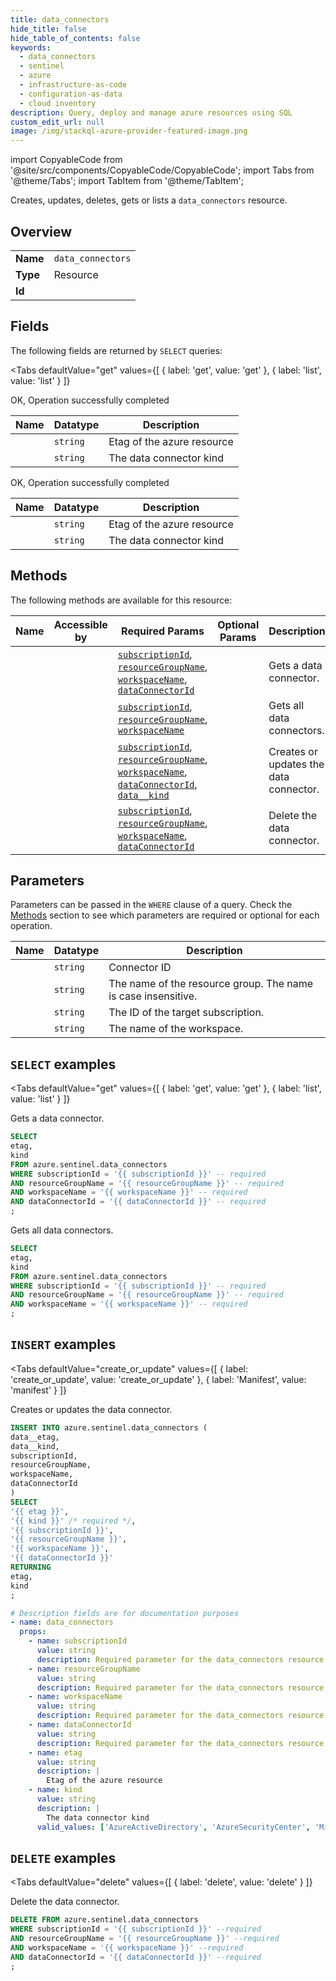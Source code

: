 ```yaml
--- 
title: data_connectors
hide_title: false
hide_table_of_contents: false
keywords:
  - data_connectors
  - sentinel
  - azure
  - infrastructure-as-code
  - configuration-as-data
  - cloud inventory
description: Query, deploy and manage azure resources using SQL
custom_edit_url: null
image: /img/stackql-azure-provider-featured-image.png
---
```


import CopyableCode from '@site/src/components/CopyableCode/CopyableCode';
import Tabs from '@theme/Tabs';
import TabItem from '@theme/TabItem';

Creates, updates, deletes, gets or lists a <code>data_connectors</code> resource.

## Overview
<table><tbody>
<tr><td><b>Name</b></td><td><code>data_connectors</code></td></tr>
<tr><td><b>Type</b></td><td>Resource</td></tr>
<tr><td><b>Id</b></td><td><CopyableCode code="azure.sentinel.data_connectors" /></td></tr>
</tbody></table>

## Fields

The following fields are returned by `SELECT` queries:

<Tabs
    defaultValue="get"
    values={[
        { label: 'get', value: 'get' },
        { label: 'list', value: 'list' }
    ]}
>
<TabItem value="get">

OK, Operation successfully completed

<table>
<thead>
    <tr>
    <th>Name</th>
    <th>Datatype</th>
    <th>Description</th>
    </tr>
</thead>
<tbody>
<tr>
    <td><CopyableCode code="etag" /></td>
    <td><code>string</code></td>
    <td>Etag of the azure resource</td>
</tr>
<tr>
    <td><CopyableCode code="kind" /></td>
    <td><code>string</code></td>
    <td>The data connector kind</td>
</tr>
</tbody>
</table>
</TabItem>
<TabItem value="list">

OK, Operation successfully completed

<table>
<thead>
    <tr>
    <th>Name</th>
    <th>Datatype</th>
    <th>Description</th>
    </tr>
</thead>
<tbody>
<tr>
    <td><CopyableCode code="etag" /></td>
    <td><code>string</code></td>
    <td>Etag of the azure resource</td>
</tr>
<tr>
    <td><CopyableCode code="kind" /></td>
    <td><code>string</code></td>
    <td>The data connector kind</td>
</tr>
</tbody>
</table>
</TabItem>
</Tabs>

## Methods

The following methods are available for this resource:

<table>
<thead>
    <tr>
    <th>Name</th>
    <th>Accessible by</th>
    <th>Required Params</th>
    <th>Optional Params</th>
    <th>Description</th>
    </tr>
</thead>
<tbody>
<tr>
    <td><a href="#get"><CopyableCode code="get" /></a></td>
    <td><CopyableCode code="select" /></td>
    <td><a href="#parameter-subscriptionId"><code>subscriptionId</code></a>, <a href="#parameter-resourceGroupName"><code>resourceGroupName</code></a>, <a href="#parameter-workspaceName"><code>workspaceName</code></a>, <a href="#parameter-dataConnectorId"><code>dataConnectorId</code></a></td>
    <td></td>
    <td>Gets a data connector.</td>
</tr>
<tr>
    <td><a href="#list"><CopyableCode code="list" /></a></td>
    <td><CopyableCode code="select" /></td>
    <td><a href="#parameter-subscriptionId"><code>subscriptionId</code></a>, <a href="#parameter-resourceGroupName"><code>resourceGroupName</code></a>, <a href="#parameter-workspaceName"><code>workspaceName</code></a></td>
    <td></td>
    <td>Gets all data connectors.</td>
</tr>
<tr>
    <td><a href="#create_or_update"><CopyableCode code="create_or_update" /></a></td>
    <td><CopyableCode code="insert" /></td>
    <td><a href="#parameter-subscriptionId"><code>subscriptionId</code></a>, <a href="#parameter-resourceGroupName"><code>resourceGroupName</code></a>, <a href="#parameter-workspaceName"><code>workspaceName</code></a>, <a href="#parameter-dataConnectorId"><code>dataConnectorId</code></a>, <a href="#parameter-data__kind"><code>data__kind</code></a></td>
    <td></td>
    <td>Creates or updates the data connector.</td>
</tr>
<tr>
    <td><a href="#delete"><CopyableCode code="delete" /></a></td>
    <td><CopyableCode code="delete" /></td>
    <td><a href="#parameter-subscriptionId"><code>subscriptionId</code></a>, <a href="#parameter-resourceGroupName"><code>resourceGroupName</code></a>, <a href="#parameter-workspaceName"><code>workspaceName</code></a>, <a href="#parameter-dataConnectorId"><code>dataConnectorId</code></a></td>
    <td></td>
    <td>Delete the data connector.</td>
</tr>
</tbody>
</table>

## Parameters

Parameters can be passed in the `WHERE` clause of a query. Check the [Methods](#methods) section to see which parameters are required or optional for each operation.

<table>
<thead>
    <tr>
    <th>Name</th>
    <th>Datatype</th>
    <th>Description</th>
    </tr>
</thead>
<tbody>
<tr id="parameter-dataConnectorId">
    <td><CopyableCode code="dataConnectorId" /></td>
    <td><code>string</code></td>
    <td>Connector ID</td>
</tr>
<tr id="parameter-resourceGroupName">
    <td><CopyableCode code="resourceGroupName" /></td>
    <td><code>string</code></td>
    <td>The name of the resource group. The name is case insensitive.</td>
</tr>
<tr id="parameter-subscriptionId">
    <td><CopyableCode code="subscriptionId" /></td>
    <td><code>string</code></td>
    <td>The ID of the target subscription.</td>
</tr>
<tr id="parameter-workspaceName">
    <td><CopyableCode code="workspaceName" /></td>
    <td><code>string</code></td>
    <td>The name of the workspace.</td>
</tr>
</tbody>
</table>

## `SELECT` examples

<Tabs
    defaultValue="get"
    values={[
        { label: 'get', value: 'get' },
        { label: 'list', value: 'list' }
    ]}
>
<TabItem value="get">

Gets a data connector.

```sql
SELECT
etag,
kind
FROM azure.sentinel.data_connectors
WHERE subscriptionId = '{{ subscriptionId }}' -- required
AND resourceGroupName = '{{ resourceGroupName }}' -- required
AND workspaceName = '{{ workspaceName }}' -- required
AND dataConnectorId = '{{ dataConnectorId }}' -- required
;
```
</TabItem>
<TabItem value="list">

Gets all data connectors.

```sql
SELECT
etag,
kind
FROM azure.sentinel.data_connectors
WHERE subscriptionId = '{{ subscriptionId }}' -- required
AND resourceGroupName = '{{ resourceGroupName }}' -- required
AND workspaceName = '{{ workspaceName }}' -- required
;
```
</TabItem>
</Tabs>


## `INSERT` examples

<Tabs
    defaultValue="create_or_update"
    values={[
        { label: 'create_or_update', value: 'create_or_update' },
        { label: 'Manifest', value: 'manifest' }
    ]}
>
<TabItem value="create_or_update">

Creates or updates the data connector.

```sql
INSERT INTO azure.sentinel.data_connectors (
data__etag,
data__kind,
subscriptionId,
resourceGroupName,
workspaceName,
dataConnectorId
)
SELECT 
'{{ etag }}',
'{{ kind }}' /* required */,
'{{ subscriptionId }}',
'{{ resourceGroupName }}',
'{{ workspaceName }}',
'{{ dataConnectorId }}'
RETURNING
etag,
kind
;
```
</TabItem>
<TabItem value="manifest">

```yaml
# Description fields are for documentation purposes
- name: data_connectors
  props:
    - name: subscriptionId
      value: string
      description: Required parameter for the data_connectors resource.
    - name: resourceGroupName
      value: string
      description: Required parameter for the data_connectors resource.
    - name: workspaceName
      value: string
      description: Required parameter for the data_connectors resource.
    - name: dataConnectorId
      value: string
      description: Required parameter for the data_connectors resource.
    - name: etag
      value: string
      description: |
        Etag of the azure resource
    - name: kind
      value: string
      description: |
        The data connector kind
      valid_values: ['AzureActiveDirectory', 'AzureSecurityCenter', 'MicrosoftCloudAppSecurity', 'ThreatIntelligence', 'Office365', 'AmazonWebServicesCloudTrail', 'AzureAdvancedThreatProtection', 'MicrosoftDefenderAdvancedThreatProtection']
```
</TabItem>
</Tabs>


## `DELETE` examples

<Tabs
    defaultValue="delete"
    values={[
        { label: 'delete', value: 'delete' }
    ]}
>
<TabItem value="delete">

Delete the data connector.

```sql
DELETE FROM azure.sentinel.data_connectors
WHERE subscriptionId = '{{ subscriptionId }}' --required
AND resourceGroupName = '{{ resourceGroupName }}' --required
AND workspaceName = '{{ workspaceName }}' --required
AND dataConnectorId = '{{ dataConnectorId }}' --required
;
```
</TabItem>
</Tabs>
